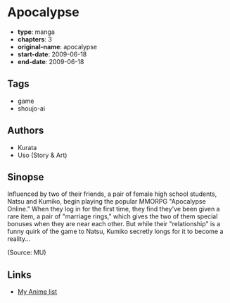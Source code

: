 # Apocalypse

-   **type**: manga
-   **chapters**: 3
-   **original-name**: apocalypse
-   **start-date**: 2009-06-18
-   **end-date**: 2009-06-18

## Tags

-   game
-   shoujo-ai

## Authors

-   Kurata
-   Uso (Story & Art)

## Sinopse

Influenced by two of their friends, a pair of female high school students, Natsu and Kumiko, begin playing the popular MMORPG "Apocalypse Online." When they log in for the first time, they find they've been given a rare item, a pair of "marriage rings," which gives the two of them special bonuses when they are near each other. But while their "relationship" is a funny quirk of the game to Natsu, Kumiko secretly longs for it to become a reality...

(Source: MU)

## Links

-   [My Anime list](https://myanimelist.net/manga/17698/Apocalypse)
